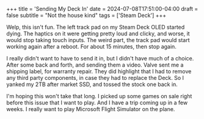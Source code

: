 +++
title = 'Sending My Deck In'
date = 2024-07-08T17:51:00-04:00
draft = false
subtitle = "Not the house kind"
tags = ['Steam Deck']
+++

Welp, this isn't fun. The left track pad on my Steam Deck OLED started dying. The haptics on it were getting pretty loud and clicky, and worse, it would stop taking touch inputs. The weird part, the track pad would start working again after a reboot. For about 15 minutes, then stop again.

I really didn't want to have to send it in, but I didn't have much of a choice. After some back and forth, and sending them a video. Valve sent me a shipping label, for warranty repair. They did highlight that I had to remove any third party components, in case they had to replace the Deck. So I yanked my 2TB after market SSD, and tossed the stock one back in.

I'm hoping this won't take that long. I picked up some games on sale right before this issue that I want to play. And I have a trip coming up in a few weeks. I really want to play Microsoft Flight Simulator on the plane.